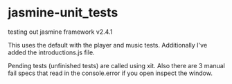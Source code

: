 # jasmine-unit_tests
testing out jasmine framework v2.4.1

This uses the default with the player and music tests. Additionally I've added the introductions.js file.

Pending tests (unfinished tests) are called using xit. Also there are 3 manual fail specs that read in the console.error if you open inspect the window.
